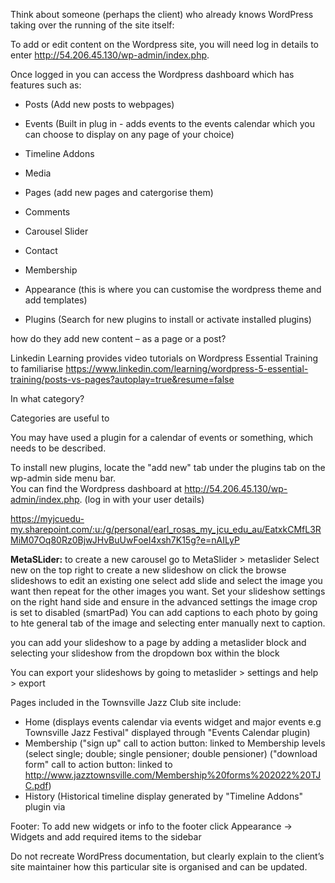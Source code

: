 Think about someone (perhaps the client) who already knows WordPress taking over the running of the site itself:

To add or edit content on the Wordpress site, you will need log in details to enter http://54.206.45.130/wp-admin/index.php. 

Once logged in you can access the Wordpress dashboard which has features such as: 
- Posts (Add new posts to webpages)
- Events (Built in plug in - adds events to the events calendar which you can choose to display on any page of your choice)
- Timeline Addons
- Media
- Pages (add new pages and catergorise them)
- Comments
- Carousel Slider
- Contact
- Membership

- Appearance (this is where you can customise the wordpress theme and add templates)
- Plugins (Search for new plugins to install or activate installed plugins)

how do they add new content – as a page or a post?

Linkedin Learning provides video tutorials on Wordpress Essential Training to familiarise 
https://www.linkedin.com/learning/wordpress-5-essential-training/posts-vs-pages?autoplay=true&resume=false

In what category?

Categories are useful to 

You may have used a plugin for a calendar of events or something, which needs to be described.

To install new plugins, locate the "add new" tab under the plugins tab on the wp-admin side menu bar.  
You can find the Wordpress dashboard at http://54.206.45.130/wp-admin/index.php.  (log in with your user details)

https://myjcuedu-my.sharepoint.com/:u:/g/personal/earl_rosas_my_jcu_edu_au/EatxkCMfL3RMiM07Oq80Rz0BjwJHvBuUwFoeI4xsh7K15g?e=nAILyP


**MetaSLider:**
to create a new carousel
go to MetaSlider > metaslider
Select new on the top right to create a new slideshow on click the browse slideshows to edit an existing one
select add slide and select the image you want then repeat for the other images you want.
Set your slideshow settings on the right hand side and ensure in the advanced settings the image crop is set to disabled (smartPad)
You can add captions to each photo by going to hte general tab of the image and selecting enter manually next to caption.

you can add your slideshow to a page by adding a metaslider block and selecting your slideshow from the dropdown box within the block

You can export your slideshows by going to metaslider > settings and help > export



Pages included in the Townsville Jazz Club site include:

- Home 
  (displays events calendar via events widget and major events e.g Townsville Jazz Festival" displayed through "Events  Calendar plugin)
- Membership 
  ("sign up" call to action button: linked to Membership levels (select single; double; single pensioner; double pensioner)
  ("download form" call to action button: linked to http://www.jazztownsville.com/Membership%20forms%202022%20TJC.pdf)
- History (Historical timeline display generated by "Timeline Addons" plugin via 

Footer: To add new widgets or info to the footer click Appearance -> Widgets and add required items to the sidebar

Do not recreate WordPress documentation, but clearly explain to the client’s site maintainer how this particular site is organised and can be updated.
